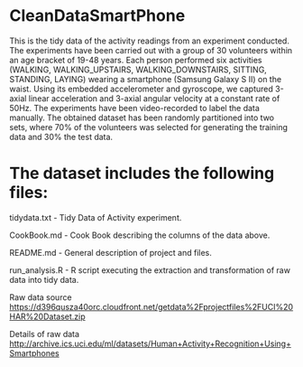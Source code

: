 # CleanDataSmartPhone

This is the tidy data of the activity readings from an experiment conducted.
The experiments have been carried out with a group of 30 volunteers within an age bracket of 19-48 years. Each person performed six activities (WALKING, WALKING_UPSTAIRS, WALKING_DOWNSTAIRS, SITTING, STANDING, LAYING) wearing a smartphone (Samsung Galaxy S II) on the waist. Using its embedded accelerometer and gyroscope, we captured 3-axial linear acceleration and 3-axial angular velocity at a constant rate of 50Hz. The experiments have been video-recorded to label the data manually. The obtained dataset has been randomly partitioned into two sets, where 70% of the volunteers was selected for generating the training data and 30% the test data. 

The dataset includes the following files:
=========================================
tidydata.txt -  Tidy Data of Activity experiment.

CookBook.md - Cook Book describing the columns of the data above.

README.md - General description of project and files.

run_analysis.R - R script executing the extraction and transformation of raw data into tidy data.


Raw data source
https://d396qusza40orc.cloudfront.net/getdata%2Fprojectfiles%2FUCI%20HAR%20Dataset.zip 

Details of raw data
http://archive.ics.uci.edu/ml/datasets/Human+Activity+Recognition+Using+Smartphones 
